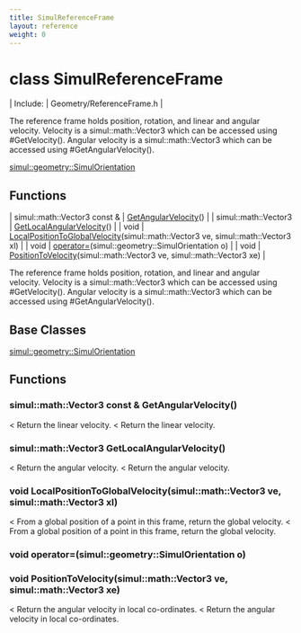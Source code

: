 ```yaml
---
title: SimulReferenceFrame
layout: reference
weight: 0
---
```

class SimulReferenceFrame
===

| Include: | Geometry/ReferenceFrame.h |

The reference frame holds position, rotation, and linear and angular velocity.
Velocity is a simul::math::Vector3 which can be accessed using #GetVelocity().
Angular velocity is a simul::math::Vector3 which can be accessed using #GetAngularVelocity().

[simul::geometry::SimulOrientation](SimulOrientation)

Functions
---

| simul::math::Vector3  const & | [GetAngularVelocity](#GetAngularVelocity)() |
| simul::math::Vector3 | [GetLocalAngularVelocity](#GetLocalAngularVelocity)() |
| void | [LocalPositionToGlobalVelocity](#LocalPositionToGlobalVelocity)(simul::math::Vector3 ve, simul::math::Vector3 xl) |
| void | [operator=](#operator=)(simul::geometry::SimulOrientation o) |
| void | [PositionToVelocity](#PositionToVelocity)(simul::math::Vector3 ve, simul::math::Vector3 xe) |

The reference frame holds position, rotation, and linear and angular velocity.
Velocity is a simul::math::Vector3 which can be accessed using #GetVelocity().
Angular velocity is a simul::math::Vector3 which can be accessed using #GetAngularVelocity().
  


Base Classes
---
[simul::geometry::SimulOrientation](SimulOrientation)

Functions
---

### <a name="GetAngularVelocity"/>simul::math::Vector3  const & GetAngularVelocity()
< Return the linear velocity.
< Return the linear velocity.

### <a name="GetLocalAngularVelocity"/>simul::math::Vector3 GetLocalAngularVelocity()
< Return the angular velocity.
< Return the angular velocity.

### <a name="LocalPositionToGlobalVelocity"/>void LocalPositionToGlobalVelocity(simul::math::Vector3 ve, simul::math::Vector3 xl)
< From a global position of a point in this frame, return the global velocity.
< From a global position of a point in this frame, return the global velocity.

### <a name="operator="/>void operator=(simul::geometry::SimulOrientation o)





### <a name="PositionToVelocity"/>void PositionToVelocity(simul::math::Vector3 ve, simul::math::Vector3 xe)
< Return the angular velocity in local co-ordinates.
< Return the angular velocity in local co-ordinates.

